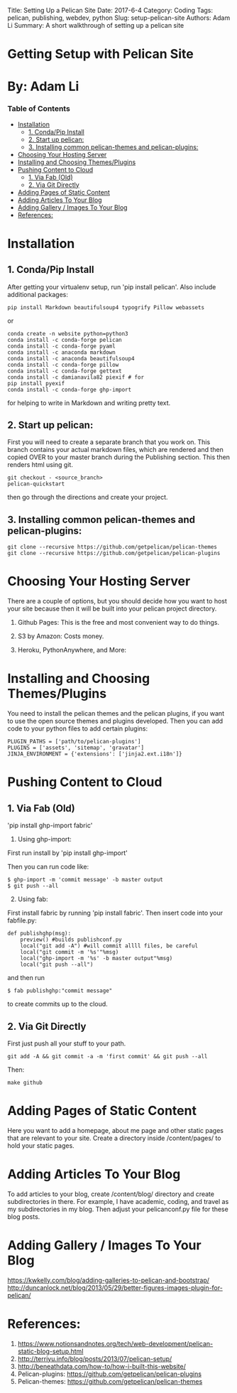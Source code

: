 Title: Setting Up a Pelican Site
Date: 2017-6-4
Category: Coding
Tags: pelican, publishing, webdev, python
Slug: setup-pelican-site
Authors: Adam Li
Summary: A short walkthrough of setting up a pelican site

# Getting Setup with Pelican Site
# By: Adam Li
### Table of Contents
<!-- MarkdownTOC autolink="True" -->

- [Installation](#installation)
    - [1. Conda/Pip Install](#1-condapip-install)
    - [2. Start up pelican:](#2-start-up-pelican)
    - [3. Installing common pelican-themes and pelican-plugins:](#3-installing-common-pelican-themes-and-pelican-plugins)
- [Choosing Your Hosting Server](#choosing-your-hosting-server)
- [Installing and Choosing Themes/Plugins](#installing-and-choosing-themesplugins)
- [Pushing Content to Cloud](#pushing-content-to-cloud)
    - [1. Via Fab \(Old\)](#1-via-fab-old)
    - [2. Via Git Directly](#2-via-git-directly)
- [Adding Pages of Static Content](#adding-pages-of-static-content)
- [Adding Articles To Your Blog](#adding-articles-to-your-blog)
- [Adding Gallery / Images To Your Blog](#adding-gallery--images-to-your-blog)
- [References:](#references)

<!-- /MarkdownTOC -->

# Installation
## 1. Conda/Pip Install
After getting your virtualenv setup, run 'pip install pelican'. Also include additional packages:
    
    pip install Markdown beautifulsoup4 typogrify Pillow webassets

or

    conda create -n website python=python3
    conda install -c conda-forge pelican
    conda install -c conda-forge pyaml 
    conda install -c anaconda markdown
    conda install -c anaconda beautifulsoup4 
    conda install -c conda-forge pillow
    conda install -c conda-forge gettext 
    conda install -c damianavila82 piexif # for
    pip install pyexif
    conda install -c conda-forge ghp-import


for helping to write in Markdown and writing pretty text.

## 2. Start up pelican:
First you will need to create a separate branch that you work on. This branch contains your actual markdown files, which are rendered and then copied OVER to your master branch during the Publishing section. This then renders html using git.

    git checkout - <source_branch>
    pelican-quickstart

then go through the directions and create your project.

## 3. Installing common pelican-themes and pelican-plugins:

    git clone --recursive https://github.com/getpelican/pelican-themes
    git clone --recursive https://github.com/getpelican/pelican-plugins

# Choosing Your Hosting Server
There are a couple of options, but you should decide how you want to host your site because then it will be built into your pelican project directory.

1. Github Pages: This is the free and most convenient way to do things.

2. S3 by Amazon: Costs money.

3. Heroku, PythonAnywhere, and More: 

# Installing and Choosing Themes/Plugins
You need to install the pelican themes and the pelican plugins, if you want to use the open source themes and plugins developed. Then you can add code to your python files to add certain plugins:

	PLUGIN_PATHS = ['path/to/pelican-plugins']
	PLUGINS = ['assets', 'sitemap', 'gravatar']
	JINJA_ENVIRONMENT = {'extensions': ['jinja2.ext.i18n']}

# Pushing Content to Cloud

## 1. Via Fab (Old)
'pip install ghp-import fabric'

1. Using ghp-import:

First run install by 'pip install ghp-import'

Then you can run code like:

    $ ghp-import -m 'commit message' -b master output
    $ git push --all

2. Using fab:

First install fabric by running 'pip install fabric'. Then insert code into your fabfile.py:

    def publishghp(msg):
        preview() #builds publishconf.py
        local("git add -A") #will commit allll files, be careful
        local("git commit -m '%s'"%msg)
        local("ghp-import -m '%s' -b master output"%msg)
        local("git push --all")

and then run 
    
    $ fab publishghp:"commit message"

to create commits up to the cloud.

## 2. Via Git Directly

First just push all your stuff to your path.

    git add -A && git commit -a -m 'first commit' && git push --all

Then:

    make github

# Adding Pages of Static Content
Here you want to add a homepage, about me page and other static pages that are relevant to your site. Create a directory inside /content/pages/ to hold your static pages.

# Adding Articles To Your Blog
To add articles to your blog, create /content/blog/ directory and create subdirectories in there. For example, I have academic, coding, and travel as my subdirectories in my blog. Then adjust your pelicanconf.py file for these blog posts.

# Adding Gallery / Images To Your Blog
https://kwkelly.com/blog/adding-galleries-to-pelican-and-bootstrap/
http://duncanlock.net/blog/2013/05/29/better-figures-images-plugin-for-pelican/

# References:
1. https://www.notionsandnotes.org/tech/web-development/pelican-static-blog-setup.html
2. http://terriyu.info/blog/posts/2013/07/pelican-setup/
3. http://beneathdata.com/how-to/how-i-built-this-website/
4. Pelican-plugins: https://github.com/getpelican/pelican-plugins
5. Pelican-themes: https://github.com/getpelican/pelican-themes